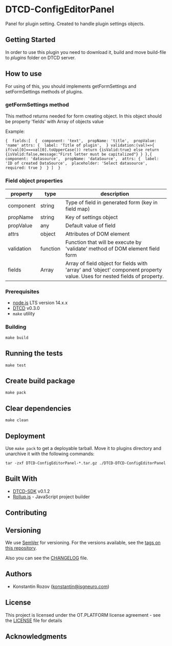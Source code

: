 # DTCD-ConfigEditorPanel

Panel for plugin setting. Created to handle plugin settings objects.

## Getting Started

In order to use this plugin you need to download it, build and move build-file to _plugins_ folder on DTCD server.

## How to use

For using of this, you should implements getFormSettings and setFormSettings methods of plugins.

### getFormSettings method

This method returns needed for form creating object. In this object should be property 'fields' with Array of objects value

Example:

`
{ 
	fields:[ 
		{ 
			component: 'text', 
			propName: 'title', 
			propValue: 'name'
			attrs: { 
				label: 'Title of plugin', 
			}
			validation:(val)=>{
				if(val[0]===val[0].toUpperCase()) return {isValid:true}
				else return {isValid:false,message:"First letter must be capitalized"}
				}
		},{ 
			component: 'datasource', 
			propName: 'dataSource', 
			attrs: { 
				label: 'ID of created DataSource', 
				placeholder: 'Select datasource', 
				required: true
			} 
		}
	] 
}
`
### Field object properties
| property | type | description
|---|---|---|
|component|string|Type of field in generated form (key in field map)
|propName|string|Key of settings object
|propValue|any|Default value of field
|attrs|object|Attributes of DOM element
|validation|function|Function that will be execute by 'validate' method of DOM element field form
|fields|Array|Array of field object for fields with 'array' and 'object' component property value. Uses for nested fields of property.

### Prerequisites

- [node.js](https://nodejs.org/en/) LTS version 14.x.x
- [DTCD](https://github.com/ISGNeuroTeam/DTCD) v0.3.0
- `make` utility

### Building

```
make build
```

## Running the tests

```
make test
```

## Create build package

```
make pack
```

## Clear dependencies

```
make clean
```

## Deployment

Use `make pack` to get a deployable tarball. Move it to plugins directory and unarchive it with the following commands:

```
tar -zxf DTCD-ConfigEditorPanel-*.tar.gz ./DTCD-DTCD-ConfigEditorPanel
```

## Built With

- [DTCD-SDK](https://github.com/ISGNeuroTeam/DTCD-SDK) v0.1.2
- [Rollup.js](https://rollupjs.org/guide/en/) - JavaScript project builder

## Contributing

## Versioning

We use [SemVer](http://semver.org/) for versioning. For the versions available, see the [tags on this repository](https://github.com/ISGNeuroTeam/DTCD-ConfigEditorPanel/tags).

Also you can see the [CHANGELOG](CHANGELOG.md) file.

## Authors

- Konstantin Rozov (konstantin@isgneuro.com)

## License

This project is licensed under the OT.PLATFORM license agreement - see the [LICENSE](LICENSE.md) file for details

## Acknowledgments
